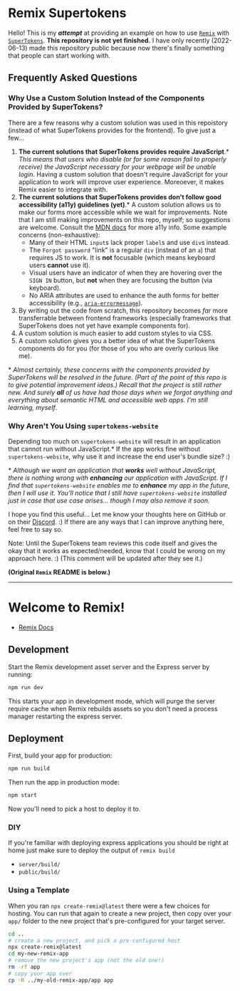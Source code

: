 # Remix Supertokens

Hello! This is my **_attempt_** at providing an example on how to use [`Remix`](https://remix.run/) with [`SuperTokens`](https://supertokens.com/). **This repository is not yet finished.** I have only recently (2022-06-13) made this repository public because now there's finally something that people can start working with.

## Frequently Asked Questions

### Why Use a Custom Solution Instead of the Components Provided by SuperTokens?

There are a few reasons why a custom solution was used in this repoistory (instead of what SuperTokens provides for the frontend). To give just a few...

1. **The current solutions that SuperTokens provides require JavaScript**.\* _This means that users who disable (or for some reason fail to properly receive) the JavaScript necessary for your webpage will be unable login_. Having a custom solution that doesn't require JavaScript for your application to work will improve user experience. Moreoever, it makes Remix easier to integrate with.
2. **The current solutions that SuperTokens provides don't follow good accessibility (a11y) guidelines (yet)**.\* A custom solution allows us to make our forms more accessible while we wait for improvements. Note that I am still making improvements on this repo, myself; so suggestions are welcome. Consult the [MDN docs](https://developer.mozilla.org/) for more a11y info. Some example concerns (non-exhaustive):
   - Many of their HTML `input`s lack proper `label`s and use `div`s instead.
   - The `Forgot password` "link" is a regular `div` (instead of an `a`) that requires JS to work. It is **not** focusable (which means keyboard users **cannot** use it).
   - Visual users have an indicator of when they are hovering over the `SIGN IN` button, but **not** when they are focusing the button (via keyboard).
   - No ARIA attributes are used to enhance the auth forms for better accessibility (e.g., [`aria-errormessage`](https://developer.mozilla.org/en-US/docs/Web/Accessibility/ARIA/Attributes/aria-errormessage)).
3. By writing out the code from scratch, this repository becomes _far_ more transferrable between frontend frameworks (especially frameworks that SuperTokens does not yet have example components for).
4. A custom solution is much easier to add custom styles to via CSS.
5. A custom solution gives you a better idea of what the SuperTokens components do for you (for those of you who are overly curious like me).

\* _Almost certainly, these concerns with the components provided by SuperTokens will be resolved in the future. (Part of the point of this repo is to give potential improvement ideas.) Recall that the project is still rather new. And surely **all** of us have had those days when we forgot anything and everything about semantic HTML and accessible web apps. I'm still learning, myself_.

### Why Aren't You Using `supertokens-website`

Depending too much on `supertokens-website` will result in an application that cannot run without JavaScript.\* If the app works fine without `supertokens-website`, why use it and increase the end user's bundle size? :)

\* _Although we want an application that **works** well without JavaScript, there is nothing wrong with **enhancing** our application with JavaScript. If I find that `supertokens-website` enables me to **enhance** my app in the future, then I will use it. You'll notice that I still have `supertokens-website` installed just in case that use case arises... though I may also remove it soon._

I hope you find this useful... Let me know your thoughts here on GitHub or on their [Discord](https://supertokens.com/discord). :) If there are any ways that I can improve anything here, feel free to say so.

Note: Until the SuperTokens team reviews this code itself and gives the okay that it works as expected/needed, know that I could be wrong on my approach here. :) (This comment will be updated after they see it.)

**(Original `Remix` README is below.)**

---

# Welcome to Remix!

- [Remix Docs](https://remix.run/docs)

## Development

Start the Remix development asset server and the Express server by running:

```sh
npm run dev
```

This starts your app in development mode, which will purge the server require cache when Remix rebuilds assets so you don't need a process manager restarting the express server.

## Deployment

First, build your app for production:

```sh
npm run build
```

Then run the app in production mode:

```sh
npm start
```

Now you'll need to pick a host to deploy it to.

### DIY

If you're familiar with deploying express applications you should be right at home just make sure to deploy the output of `remix build`

- `server/build/`
- `public/build/`

### Using a Template

When you ran `npx create-remix@latest` there were a few choices for hosting. You can run that again to create a new project, then copy over your `app/` folder to the new project that's pre-configured for your target server.

```sh
cd ..
# create a new project, and pick a pre-configured host
npx create-remix@latest
cd my-new-remix-app
# remove the new project's app (not the old one!)
rm -rf app
# copy your app over
cp -R ../my-old-remix-app/app app
```
